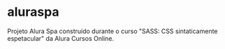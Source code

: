 # aluraspa
Projeto Alura Spa construído durante o curso "SASS: CSS sintaticamente espetacular" da Alura Cursos Online.
